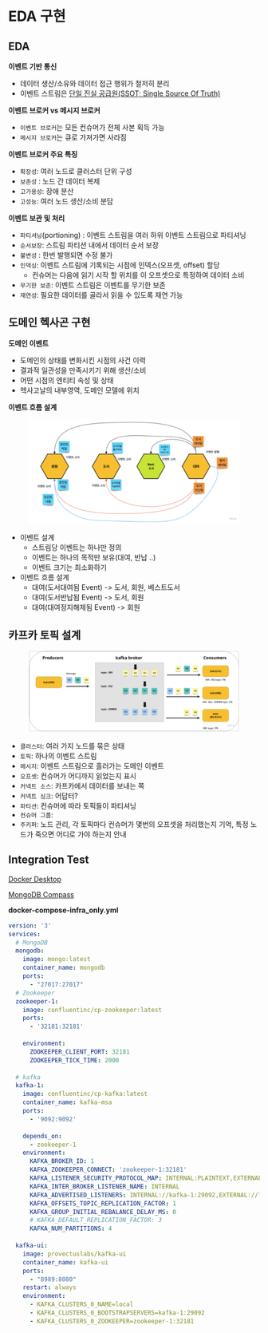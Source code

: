 # EDA 구현

## EDA

**이벤트 기반 통신**
- 데이터 생산/소유와 데이터 접근 행위가 철저히 분리
- 이벤트 스트림은 [단일 진실 공급원(SSOT; Single Source Of Truth)](https://experience.dropbox.com/ko-kr/resources/source-of-truth)

**이벤트 브로커 vs 메시지 브로커**
- `이벤트 브로커`는 모든 컨슈머가 전체 사본 획득 가능
- `메시지 브로커`는 큐로 가져가면 사라짐

**이벤트 브로커 주요 특징**
- `확장성`: 여러 노드로 클러스터 단위 구성
- `보존성` : 노드 간 데이터 복제
- `고가용성`: 장애 분산
- `고성능`: 여러 노드 생산/소비 분담

**이벤트 보관 및 처리**
- `파티셔닝`(portioning) : 이벤트 스트림을 여러 하위 이벤트 스트림으로 파티셔닝
- `순서보장`: 스트림 파티션 내에서 데이터 순서 보장
- `불변성` : 한번 발행되면 수정 불가
- `인덱싱`: 이벤트 스트림에 기록되는 시점에 인덱스(오프셋, offset) 할당
  - 컨슈머는 다음에 읽기 시작 할 위치를 이 오프셋으로 특정하여 데이터 소비
- `무기한 보존`: 이벤트 스트림은 이벤트를 무기한 보존
- `재연성`: 필요한 데이터를 골라서 읽을 수 있도록 재연 가능

## 도메인 헥사곤 구현

**도메인 이벤트**

- 도메인의 상태를 변화시킨 시점의 사건 이력
- 결과적 일관성을 만족시키기 위해 생산/소비
- 어떤 시점의 엔티티 속성 및 상태
- 헥사고날의 내부영역, 도메인 모델에 위치

**이벤트 흐름 설계**

<figure><img src="../../.gitbook/assets/micro-service/eda.png" alt=""><figcaption></figcaption></figure>

- 이벤트 설계
  - 스트림당 이벤트는 하나만 정의
  - 이벤트는 하나의 목적만 보유(대여, 반납 ..)
  - 이벤트 크기는 최소화하기
- 이벤트 흐름 설계
  - 대여(도서대여됨 Event) -> 도서, 회원, 베스트도서
  - 대여(도서반납됨 Event) -> 도서, 회원
  - 대여(대여정지해제됨 Event) -> 회원

## 카프카 토픽 설계

<figure><img src="../../.gitbook/assets/micro-service/kafka-topic.png" alt=""><figcaption></figcaption></figure>

- `클러스터`: 여러 가지 노드를 묶은 상태
- `토픽`: 하나의 이벤트 스트림
- `메시지`: 이벤트 스트림으로 흘러가는 도메인 이벤트
- `오프셋`: 컨슈머가 어디까지 읽었는지 표시
- `커넥트 소스`: 카프카에서 데이터를 보내는 쪽
- `커넥트 싱크`: 어답터?
- `파티션`: 컨슈머에 따라 토픽들이 파티셔닝
- `컨슈머 그룹`: 
- `주키퍼`: 노드 관리, 각 토픽마다 컨슈머가 몇번의 오프셋을 처리했는지 기억, 특정 노드가 죽으면 어디로 가야 하는지 안내

## Integration Test

[Docker Desktop](https://www.docker.com/products/docker-desktop/)

[MongoDB Compass](https://www.mongodb.com/try/download/atlascli)

**docker-compose-infra_only.yml**

```yml
version: '3'
services:
  # MongoDB
  mongodb:
    image: mongo:latest
    container_name: mongodb
    ports:
      - "27017:27017"
  # Zookeeper
  zookeeper-1:
    image: confluentinc/cp-zookeeper:latest
    ports:
      - '32181:32181'

    environment:
      ZOOKEEPER_CLIENT_PORT: 32181
      ZOOKEEPER_TICK_TIME: 2000

  # kafka
  kafka-1:
    image: confluentinc/cp-kafka:latest
    container_name: kafka-msa
    ports:
      - '9092:9092'

    depends_on:
      - zookeeper-1
    environment:
      KAFKA_BROKER_ID: 1
      KAFKA_ZOOKEEPER_CONNECT: 'zookeeper-1:32181'
      KAFKA_LISTENER_SECURITY_PROTOCOL_MAP: INTERNAL:PLAINTEXT,EXTERNAL:PLAINTEXT
      KAFKA_INTER_BROKER_LISTENER_NAME: INTERNAL
      KAFKA_ADVERTISED_LISTENERS: INTERNAL://kafka-1:29092,EXTERNAL://localhost:9092
      KAFKA_OFFSETS_TOPIC_REPLICATION_FACTOR: 1
      KAFKA_GROUP_INITIAL_REBALANCE_DELAY_MS: 0
      # KAFKA_DEFAULT_REPLICATION_FACTOR: 3
      KAFKA_NUM_PARTITIONS: 4

  kafka-ui:
    image: provectuslabs/kafka-ui
    container_name: kafka-ui
    ports:
      - "8989:8080"
    restart: always
    environment:
      - KAFKA_CLUSTERS_0_NAME=local
      - KAFKA_CLUSTERS_0_BOOTSTRAPSERVERS=kafka-1:29092
      - KAFKA_CLUSTERS_0_ZOOKEEPER=zookeeper-1:32181
```